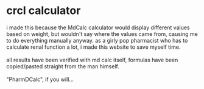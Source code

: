 # crcl calculator
i made this because the MdCalc calculator would display different values based on weight, but wouldn't say where the values came from, causing me to do everything manually anyway. as a girly pop pharmacist who has to calculate renal function a lot, i made this website to save myself time. <br><br>
all results have been verified with md calc itself, formulas have been copied/pasted straight from the man himself.<br><br>
"PharmDCalc", if you will...
